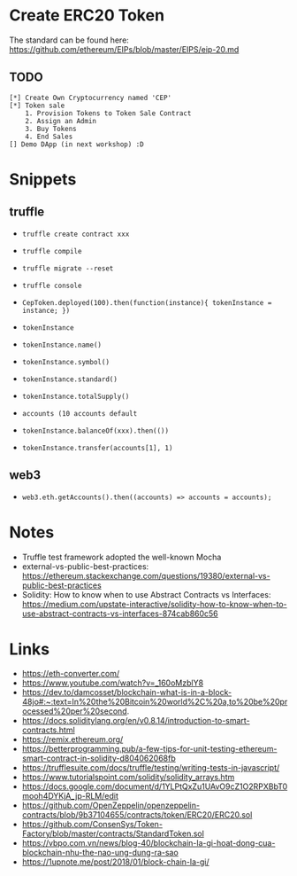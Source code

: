 # Create ERC20 Token

The standard can be found here: <https://github.com/ethereum/EIPs/blob/master/EIPS/eip-20.md>

## TODO

    [*] Create Own Cryptocurrency named 'CEP'
    [*] Token sale
        1. Provision Tokens to Token Sale Contract
        2. Assign an Admin
        3. Buy Tokens
        4. End Sales
    [] Demo DApp (in next workshop) :D 

# Snippets

## truffle

* `truffle create contract xxx`
* `truffle compile`
* `truffle migrate --reset`
* `truffle console`

* `CepToken.deployed(100).then(function(instance){ tokenInstance = instance; })`
* `tokenInstance`
* `tokenInstance.name()`
* `tokenInstance.symbol()`
* `tokenInstance.standard()`
* `tokenInstance.totalSupply()`
* `accounts (10 accounts default`
* `tokenInstance.balanceOf(xxx).then(())`
* `tokenInstance.transfer(accounts[1], 1)`

## web3

* `web3.eth.getAccounts().then((accounts) => accounts = accounts);`

# Notes

* Truffle test framework adopted the well-known Mocha
* external-vs-public-best-practices: <https://ethereum.stackexchange.com/questions/19380/external-vs-public-best-practices>
* Solidity: How to know when to use Abstract Contracts vs Interfaces: <https://medium.com/upstate-interactive/solidity-how-to-know-when-to-use-abstract-contracts-vs-interfaces-874cab860c56>

# Links

* <https://eth-converter.com/>
* <https://www.youtube.com/watch?v=_160oMzblY8>
* <https://dev.to/damcosset/blockchain-what-is-in-a-block-48jo#:~:text=In%20the%20Bitcoin%20world%2C%20a,to%20be%20processed%20per%20second>.
* <https://docs.soliditylang.org/en/v0.8.14/introduction-to-smart-contracts.html>
* <https://remix.ethereum.org/>
* <https://betterprogramming.pub/a-few-tips-for-unit-testing-ethereum-smart-contract-in-solidity-d804062068fb>
* <https://trufflesuite.com/docs/truffle/testing/writing-tests-in-javascript/>
* <https://www.tutorialspoint.com/solidity/solidity_arrays.htm>
* <https://docs.google.com/document/d/1YLPtQxZu1UAvO9cZ1O2RPXBbT0mooh4DYKjA_jp-RLM/edit>
* <https://github.com/OpenZeppelin/openzeppelin-contracts/blob/9b37104655/contracts/token/ERC20/ERC20.sol>
* <https://github.com/ConsenSys/Token-Factory/blob/master/contracts/StandardToken.sol>
* <https://vbpo.com.vn/news/blog-40/blockchain-la-gi-hoat-dong-cua-blockchain-nhu-the-nao-ung-dung-ra-sao>
* <https://1upnote.me/post/2018/01/block-chain-la-gi/>
